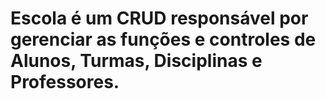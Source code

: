 # Escola é um CRUD responsável por gerenciar as funções e controles de Alunos, Turmas, Disciplinas e Professores.
